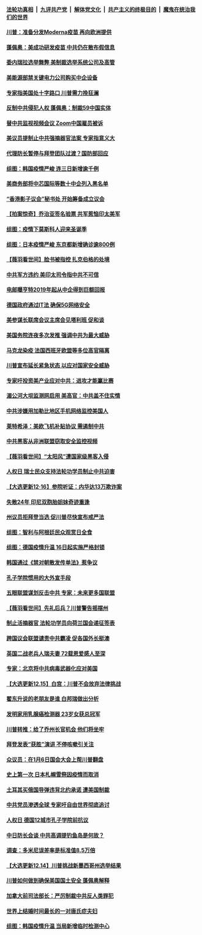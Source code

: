 

####  [法轮功真相](../../../../basic/blob/master/README.md?t=12191131) &nbsp;|&nbsp; [九评共产党](../../../../9ping.md/blob/master/README.md?t=12191131) &nbsp;|&nbsp; [解体党文化](../../../../jtdwh.md/blob/master/README.md?t=12191131)  &nbsp;|&nbsp; [共产主义的终极目的](../../../../gczydzjmd.md/blob/master/README.md?t=12191131) &nbsp;|&nbsp; [魔鬼在统治我们的世界](../../../../mgztzwmdsj.md/blob/master/README.md?t=12191131) 

#### [川普：准备分发Moderna疫苗 再向欧洲提供](../pages/nsc418/n12631167.md?t=12191131) 

#### [蓬佩奥：美成功研发疫苗 中共仍在散布假信息](../pages/nsc418/n12631165.md?t=12191131) 

#### [委内瑞拉选举舞弊 美制裁选举系统公司及高管](../pages/nsc418/n12631111.md?t=12191131) 

#### [美能源部禁关键电力公司购买中企设备](../pages/nsc418/n12631090.md?t=12191131) 

#### [专家指美国处十字路口 川普需力挽狂澜](../pages/nsc418/n12630745.md?t=12191131) 

#### [反制中共侵犯人权 蓬佩奥：制裁59中国实体](../pages/nsc418/n12630991.md?t=12191131) 

#### [替中共监视视频会议 Zoom中国雇员被诉](../pages/nsc418/n12630739.md?t=12191131) 

#### [美议员提制止中共强摘器官法案 专家指意义大](../pages/nsc418/n12630561.md?t=12191131) 

#### [代理防长暂停与拜登团队过渡？国防部回应](../pages/nsc418/n12630478.md?t=12191131) 

#### [组图：韩国疫情严峻 连三日新增逾千例](../pages/nsc418/n12630100.md?t=12191131) 

#### [美商务部将中芯国际等数十中企列入黑名单](../pages/nsc418/n12630222.md?t=12191131) 

#### [“香港影子议会”秘书处 开始筹备成立议会](../pages/nsc418/n12630099.md?t=12191131) 

#### [【拍案惊奇】乔治亚签名验票 共军惹恼印太美军](../pages/nsc418/n12629043.md?t=12191131) 

#### [组图：疫情下莫斯科人迎来圣诞季](../pages/nsc418/n12629114.md?t=12191131) 

#### [组图：日本疫情严峻 东京都新增确诊逾800例](../pages/nsc418/n12627155.md?t=12191131) 

#### [【薇羽看世间】脸书被指控 扎克伯格的处境](../pages/nsc418/n12628256.md?t=12191131) 

#### [中共军方违约 美印太司令指中共不可信](../pages/nsc418/n12628376.md?t=12191131) 

#### [电邮曝亨特2019年起从中企得到巨额回报](../pages/nsc418/n12628221.md?t=12191131) 

#### [德国政府通过IT法 确保5G网络安全](../pages/nsc418/n12628290.md?t=12191131) 

#### [美参谋长联席会议主席会见塔利班 促和谈](../pages/nsc418/n12628088.md?t=12191131) 

#### [美国务院连夜多次发推 强调中共为最大威胁](../pages/nsc418/n12628015.md?t=12191131) 

#### [马克龙染疫 法国西班牙欧盟等多位高官隔离](../pages/nsc418/n12627225.md?t=12191131) 

#### [川普宣布延长紧急状态 以应对国家安全威胁](../pages/nsc418/n12627138.md?t=12191131) 

#### [专家吁投资美产业应对中共：进攻才能赢比赛](../pages/nsc418/n12626456.md?t=12191131) 

#### [湄公河大坝监测网启用 美高官：中共盖不住实情](../pages/nsc418/n12626326.md?t=12191131) 

#### [中共涉嫌用加勒比地区手机网络监控美国人](../pages/nsc418/n12626292.md?t=12191131) 

#### [莱特希泽：美欧飞机补贴协议 需遏制中共](../pages/nsc418/n12626090.md?t=12191131) 

#### [中共黑客从非洲联盟窃取安全监控视频](../pages/nsc418/n12625855.md?t=12191131) 

#### [【薇羽看世间】“太阳风”遭国家级黑客入侵](../pages/nsc418/n12625739.md?t=12191131) 

#### [人权日 瑞士民众支持法轮功学员制止中共迫害](../pages/nsc418/n12625176.md?t=12191131) 

#### [【大选更新12·16】参院听证：内华达13万欺诈案](../pages/nsc418/n12624493.md?t=12191131) 

#### [失散24年 印尼双胞胎姐妹奇迹重逢](../pages/nsc418/n12624293.md?t=12191131) 

#### [州议员拒拜登当选 促川普尽快宣布戒严法](../pages/nsc418/n12625178.md?t=12191131) 

#### [组图：智利与阿根廷民众观赏日全食](../pages/nsc418/n12624658.md?t=12191131) 

#### [组图：德国疫情升温 16日起实施严格封锁](../pages/nsc418/n12624316.md?t=12191131) 

#### [韩国通过《禁对朝散发传单法》惹争议](../pages/nsc418/n12621936.md?t=12191131) 

#### [孔子学院惯用的大外宣手段](../pages/nsc418/n12565999.md?t=12191131) 

#### [五眼联盟谋划反击中共 专家：未来更多国联盟](../pages/nsc418/n12623146.md?t=12191131) 

#### [【薇羽看世间】先礼后兵？川普警告摇摆州](../pages/nsc418/n12623246.md?t=12191131) 

#### [制止活摘器官 法轮功学员向荷兰国会递征签表](../pages/nsc418/n12623220.md?t=12191131) 

#### [跨国议会联盟谴责中共霸凌 促各国外长挺澳](../pages/nsc418/n12623152.md?t=12191131) 

#### [英国二战老兵人瑞夫妻 72载恩爱感人至深](../pages/nsc418/n12622536.md?t=12191131) 

#### [专家：北京将中共病毒武器化应对美国](../pages/nsc418/n12623147.md?t=12191131) 

#### [【大选更新12.15】白宫：川普不会放弃法律挑战](../pages/nsc418/n12622044.md?t=12191131) 

#### [翟东升说的老朋友是谁 白邦瑞做出分析](../pages/nsc418/n12622968.md?t=12191131) 

#### [发明家用乳腺癌检测器 23岁女获总冠军](../pages/nsc418/n12621399.md?t=12191131) 

#### [川普转推：给了乔州长官机会 他们将坐牢](../pages/nsc418/n12622888.md?t=12191131) 

#### [拜登发表“获胜”演讲 不停咳嗽引关注](../pages/nsc418/n12622636.md?t=12191131) 

#### [众议员：在1月6日国会大会上帮川普翻盘](../pages/nsc418/n12622758.md?t=12191131) 

#### [史上第一次 日本札幌雪祭因疫情而取消](../pages/nsc418/n12622013.md?t=12191131) 

#### [土耳其买俄国导弹违背北约承诺 遭美国制裁](../pages/nsc418/n12621939.md?t=12191131) 

#### [中共党员渗透全球 专家吁自由世界彻底追讨](../pages/nsc418/n12621757.md?t=12191131) 

#### [人权日 德国12城市孔子学院前抗议](../pages/nsc418/n12621261.md?t=12191131) 

#### [中日防长会谈 中共高调提钓鱼岛是何故？](../pages/nsc418/n12620625.md?t=12191131) 

#### [调查：多米尼误差率是标准值8.5万倍](../pages/nsc418/n12620312.md?t=12191131) 

#### [【大选更新12.14】川普挑战新墨西哥州选举结果](../pages/nsc418/n12619321.md?t=12191131) 

#### [川普如何做到确保美国国土安全 蓬佩奥解释](../pages/nsc418/n12620640.md?t=12191131) 

#### [加拿大前司法部长：严厉制裁中共反人类罪犯](../pages/nsc418/n12620277.md?t=12191131) 

#### [世界上结婚时间最长的一对唐氏症夫妇](../pages/nsc418/n12619296.md?t=12191131) 

#### [组图：韩国疫情升温 当局新增临时检测中心](../pages/nsc418/n12619728.md?t=12191131) 

